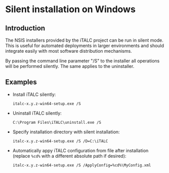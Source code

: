 # Silent installation on Windows

## Introduction

The NSIS installers provided by the iTALC project can be run in silent mode. This is useful for automated deployments in larger environments and should integrate easily with most software distribution mechanisms.

By passing the command line parameter "/S" to the installer all operations will be performed silently. The same applies to the uninstaller.


## Examples

* Install iTALC silently:

  `italc-x.y.z-win64-setup.exe /S`

* Uninstall iTALC silently:

  `C:\Program Files\iTALC\uninstall.exe /S`

* Specify installation directory with silent installation:

  `italc-x.y.z-win64-setup.exe /S /D=C:\iTALC`

* Automatically appy iTALC configuration from file after installation (replace `%cd%` with a different absolute path if desired):

  `italc-x.y.z-win64-setup.exe /S /ApplyConfig=%cd%\MyConfig.xml`
